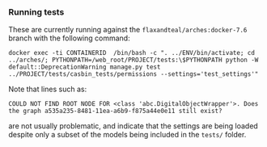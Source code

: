 ### Running tests

These are currently running against the `flaxandteal/arches:docker-7.6` branch with the following command:

    docker exec -ti CONTAINERID  /bin/bash -c ". ../ENV/bin/activate; cd ../arches/; PYTHONPATH=/web_root/PROJECT/tests:\$PYTHONPATH python -W default::DeprecationWarning manage.py test ../PROJECT/tests/casbin_tests/permissions --settings='test_settings'"

Note that lines such as:

    COULD NOT FIND ROOT NODE FOR <class 'abc.DigitalObjectWrapper'>. Does the graph a535a235-8481-11ea-a6b9-f875a44e0e11 still exist?

are not usually problematic, and indicate that the settings are being loaded despite only a subset of the models being included in the `tests/` folder.
